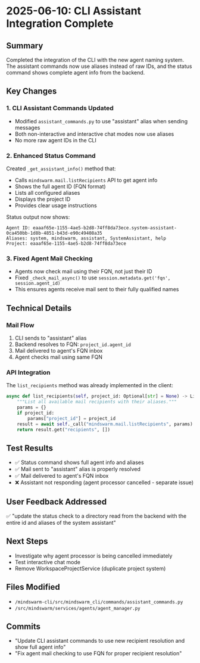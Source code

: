 # 2025-06-10: CLI Assistant Integration Complete

## Summary
Completed the integration of the CLI with the new agent naming system. The assistant commands now use aliases instead of raw IDs, and the status command shows complete agent info from the backend.

## Key Changes

### 1. CLI Assistant Commands Updated
- Modified `assistant_commands.py` to use "assistant" alias when sending messages
- Both non-interactive and interactive chat modes now use aliases
- No more raw agent IDs in the CLI

### 2. Enhanced Status Command
Created `_get_assistant_info()` method that:
- Calls `mindswarm.mail.listRecipients` API to get agent info
- Shows the full agent ID (FQN format)
- Lists all configured aliases
- Displays the project ID
- Provides clear usage instructions

Status output now shows:
```
Agent ID: eaaaf65e-1155-4ae5-b2d8-74ff8da73ece.system-assistant-0ca450bb-1d8b-4851-b43d-e90c49408a35
Aliases: system, mindswarm, assistant, SystemAssistant, help
Project: eaaaf65e-1155-4ae5-b2d8-74ff8da73ece
```

### 3. Fixed Agent Mail Checking
- Agents now check mail using their FQN, not just their ID
- Fixed `_check_mail_async()` to use `session.metadata.get('fqn', session.agent_id)`
- This ensures agents receive mail sent to their fully qualified names

## Technical Details

### Mail Flow
1. CLI sends to "assistant" alias
2. Backend resolves to FQN: `project_id.agent_id`
3. Mail delivered to agent's FQN inbox
4. Agent checks mail using same FQN

### API Integration
The `list_recipients` method was already implemented in the client:
```python
async def list_recipients(self, project_id: Optional[str] = None) -> List[Dict[str, Any]]:
    """List all available mail recipients with their aliases."""
    params = {}
    if project_id:
        params["project_id"] = project_id
    result = await self._call("mindswarm.mail.listRecipients", params)
    return result.get("recipients", [])
```

## Test Results
- ✅ Status command shows full agent info and aliases
- ✅ Mail sent to "assistant" alias is properly resolved
- ✅ Mail delivered to agent's FQN inbox
- ❌ Assistant not responding (agent processor cancelled - separate issue)

## User Feedback Addressed
✅ "update the status check to a directory read from the backend with the entire id and aliases of the system assistant"

## Next Steps
- Investigate why agent processor is being cancelled immediately
- Test interactive chat mode
- Remove WorkspaceProjectService (duplicate project system)

## Files Modified
- `/mindswarm-cli/src/mindswarm_cli/commands/assistant_commands.py`
- `/src/mindswarm/services/agents/agent_manager.py`

## Commits
- "Update CLI assistant commands to use new recipient resolution and show full agent info"
- "Fix agent mail checking to use FQN for proper recipient resolution"